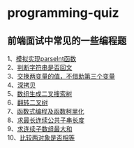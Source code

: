 # programming-quiz
## 前端面试中常见的一些编程题

1、[模拟实现parseInt函数](https://github.com/allen286/programming-quiz/blob/master/parseInt.js)  
2、[判断字符串是否回文](https://github.com/allen286/programming-quiz/blob/master/palindrome.js)  
3、[交换两变量的值，不借助第三个变量](https://github.com/allen286/programming-quiz/blob/master/exchange.js)    
4、[深拷贝](https://github.com/allen286/programming-quiz/blob/master/deepClone.js)  
5、[数组生成二叉搜索树](https://github.com/allen286/programming-quiz/blob/master/BST.js)  
6、[翻转二叉树](https://github.com/allen286/programming-quiz/blob/master/invertTree.js)  
7、[函数式编程及函数柯里化](https://github.com/allen286/programming-quiz/blob/master/curry.js)  
8、[求最长连续公共子串长度](https://github.com/allen286/programming-quiz/blob/master/subString.js)  
9、[求连续子数组最大和](https://github.com/allen286/programming-quiz/blob/master/subArray.js)  
10、[比较两对象是否相等](https://github.com/allen286/programming-quiz/blob/master/diff.js)  
